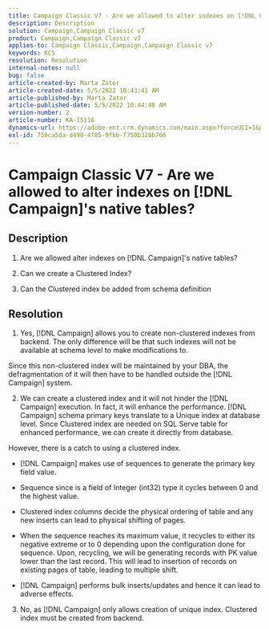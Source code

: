 ```yaml
---
title: Campaign Classic V7 - Are we allowed to alter indexes on [!DNL Campaign]'s native tables?
description: Description
solution: Campaign,Campaign Classic v7
product: Campaign,Campaign Classic v7
applies-to: Campaign Classic,Campaign,Campaign Classic v7
keywords: KCS
resolution: Resolution
internal-notes: null
bug: false
article-created-by: Marta Zator
article-created-date: 5/5/2022 10:43:41 AM
article-published-by: Marta Zator
article-published-date: 5/5/2022 10:44:48 AM
version-number: 2
article-number: KA-15116
dynamics-url: https://adobe-ent.crm.dynamics.com/main.aspx?forceUCI=1&pagetype=entityrecord&etn=knowledgearticle&id=126c1838-60cc-ec11-a7b5-6045bd00dbbc
exl-id: 759ca5da-d490-4f85-9fbb-f750b328b766
---
```

# Campaign Classic V7 - Are we allowed to alter indexes on [!DNL Campaign]'s native tables?

## Description


1. Are we allowed alter indexes on [!DNL Campaign]'s native tables?

2. Can we create a Clustered Index?

3. Can the Clustered index be added from schema definition


## Resolution


1. Yes, [!DNL Campaign] allows you to create non-clustered indexes from backend. The only difference will be that such indexes will not be available at schema level to make modifications to. 

Since this non-clustered index will be maintained by your DBA, the defragmentation of it will then have to be handled outside the [!DNL Campaign] system.


2. We can create a clustered index and it will not hinder the [!DNL Campaign] execution. In fact, it will enhance the performance. [!DNL Campaign] schema primary keys translate to a Unique index at database level. Since Clustered index are needed on SQL Serve table for enhanced performance, we can create it directly from database.

However, there is a catch to using a clustered index. 

- [!DNL Campaign] makes use of sequences to generate the primary key field value.

- Sequence since is a field of Integer (int32) type it cycles between 0 and the highest value.

- Clustered index columns decide the physical ordering of table and any new inserts can lead to physical shifting of pages.

- When the sequence reaches its maximum value, it recycles to either its negative extreme or to 0 depending upon the configuration done for sequence. Upon, recycling, we will be generating records with PK value lower than the last record. This will lead to insertion of records on existing pages of table, leading to multiple shift. 

- [!DNL Campaign] performs bulk inserts/updates and hence it can lead to adverse effects.


3. No, as [!DNL Campaign] only allows creation of unique index. Clustered index must be created from backend.

